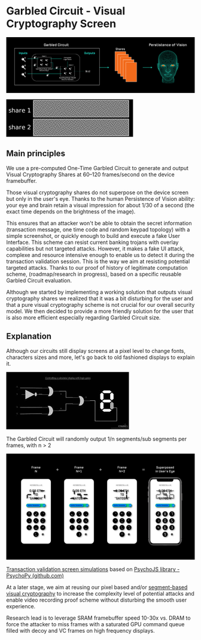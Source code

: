 
# Garbled Circuit - Visual Cryptography Screen

![Visual Cryptography Technical Overview](./fig/Visual-Cryptography-Technical-Overview.png)


![VC demo](./fig/Visual_crypto_animation_demo.gif)

## Main principles
We use a pre-computed One-Time Garbled Circuit to generate and output Visual Cryptography Shares at 60–120 frames/second on the device framebuffer.

Those visual cryptography shares do not superpose on the device screen but only in the user's eye. Thanks to the human Persistence of Vision ability: your eye and brain retain a visual impression for about 1/30 of a second (the exact time depends on the brightness of the image). 

This ensures that an attacker won't be able to obtain the secret information (transaction message, one time code and random keypad topology) with a simple screenshot, or quickly enough to build and execute a fake User Interface. This scheme can resist current banking trojans with overlay capabilities but not targeted attacks. 
However, it makes a fake UI attack, complexe and resource intensive enough to enable us to detect it during the transaction validation session. This is the way we aim at resisting potential targeted attacks. Thanks to our proof of history of legitimate computation scheme, (roadmap/research in progress), based on a specific reusable Garbled Circuit evaluation.


Although we started by implementing a working solution that outputs visual cryptography shares we realized that it was a bit disturbing for the user and that a pure visual cryptography scheme is not crucial for our overall security model. We then decided to provide a more friendly solution for the user that is also more efficient especially regarding Garbled Circuit size.

## Explanation
Although our circuits still display screens at a pixel level to change fonts, characters sizes and more, let's go back to old fashioned displays to explain it.

![GatesSegment](./fig/GatesSegmentBlack.png)

The Garbled Circuit will randomly output 1/n segments/sub segments per frames, with n > 2

![walletdemo](./fig/Wallet-Superposition-Black-Background-Demo.png)



[Transaction validation screen simulations](https://www.interstellar.gg/simulation) based on [PsychoJS library -  PsychoPy (github.com)](https://github.com/psychopy/psychojs)


At a later stage, we aim at reusing our pixel based and/or  [segment-based visual cryptography](https://citeseerx.ist.psu.edu/viewdoc/download?doi=10.1.1.84.7421&rep=rep1&type=pdf) to increase the complexity level of potential attacks and enable video recording proof scheme without disturbing the smooth user experience. 

Research lead is to leverage SRAM framebuffer speed 10-30x vs. DRAM to force the attacker to miss frames with a saturated GPU command queue filled with decoy and VC frames on high frequency displays.
